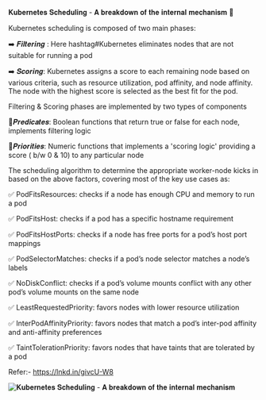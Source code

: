 𝐊𝐮𝐛𝐞𝐫𝐧𝐞𝐭𝐞𝐬 𝐒𝐜𝐡𝐞𝐝𝐮𝐥𝐢𝐧𝐠 - 𝐀 𝐛𝐫𝐞𝐚𝐤𝐝𝐨𝐰𝐧 𝐨𝐟 𝐭𝐡𝐞 𝐢𝐧𝐭𝐞𝐫𝐧𝐚𝐥 𝐦𝐞𝐜𝐡𝐚𝐧𝐢𝐬𝐦 🤔

Kubernetes scheduling is composed of two main phases:

➡️ 𝑭𝒊𝒍𝒕𝒆𝒓𝒊𝒏𝒈 : Here hashtag#Kubernetes eliminates nodes that are not suitable for running a pod

➡️ 𝑺𝒄𝒐𝒓𝒊𝒏𝒈: Kubernetes assigns a score to each remaining node based on various criteria, such as resource utilization, pod affinity, and node affinity. The node with the highest score is selected as the best fit for the pod.


Filtering & Scoring phases are implemented by two types of components

📌𝑷𝒓𝒆𝒅𝒊𝒄𝒂𝒕𝒆𝒔: Boolean functions that return true or false for each node, implements filtering logic

📌𝑷𝒓𝒊𝒐𝒓𝒊𝒕𝒊𝒆𝒔: Numeric functions that implements a 'scoring logic' providing a score ( b/w 0 & 10) to any particular node


The scheduling algorithm to determine the appropriate worker-node kicks in based on the above factors, covering most of the key use cases as:

✅ PodFitsResources: checks if a node has enough CPU and memory to run a pod

✅ PodFitsHost: checks if a pod has a specific hostname requirement

✅ PodFitsHostPorts: checks if a node has free ports for a pod’s host port mappings

✅ PodSelectorMatches: checks if a pod’s node selector matches a node’s labels

✅ NoDiskConflict: checks if a pod’s volume mounts conflict with any other pod’s volume mounts on the same node

✅ LeastRequestedPriority: favors nodes with lower resource utilization

✅ InterPodAffinityPriority: favors nodes that match a pod’s inter-pod affinity and anti-affinity preferences

✅ TaintTolerationPriority: favors nodes that have taints that are tolerated by a pod

Refer:- https://lnkd.in/givcU-W8

![𝐊𝐮𝐛𝐞𝐫𝐧𝐞𝐭𝐞𝐬 𝐒𝐜𝐡𝐞𝐝𝐮𝐥𝐢𝐧𝐠 - 𝐀 𝐛𝐫𝐞𝐚𝐤𝐝𝐨𝐰𝐧 𝐨𝐟 𝐭𝐡𝐞 𝐢𝐧𝐭𝐞𝐫𝐧𝐚𝐥 𝐦𝐞𝐜𝐡𝐚𝐧𝐢𝐬𝐦](Kubernetes_scheduling_breakdown_of_internals.jpeg "𝐊𝐮𝐛𝐞𝐫𝐧𝐞𝐭𝐞𝐬 𝐒𝐜𝐡𝐞𝐝𝐮𝐥𝐢𝐧𝐠 - 𝐀 𝐛𝐫𝐞𝐚𝐤𝐝𝐨𝐰𝐧 𝐨𝐟 𝐭𝐡𝐞 𝐢𝐧𝐭𝐞𝐫𝐧𝐚𝐥 𝐦𝐞𝐜𝐡𝐚𝐧𝐢𝐬𝐦")
